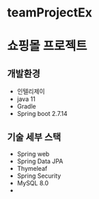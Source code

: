 # teamProjectEx

# 쇼핑몰 프로젝트

## 개발환경
* 인텔리제이
* java 11
* Gradle
* Spring boot 2.7.14

## 기술 세부 스택
* Spring web
* Spring Data JPA
* Thymeleaf
* Spring Security
* MySQL 8.0
* 

